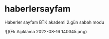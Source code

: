 # haberlersayfam
Haberler sayfam BTK akademi 2.gün sabah modu

![](Ek Açıklama 2022-08-16 140345.png)
